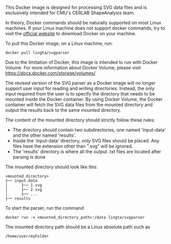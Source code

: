 This Docker image is designed for processing SVG data files and is exclusively intended for CMU's CERLAB ShapeAnalysis team.

In theory, Docker commands should be naturally supported on most Linux machines. If your Linux machine does not support docker commands, try to visit the <a href="https://docs.docker.com/engine/install/ubuntu/" target=_blank> official website</a> to download Docker on your machine.

To pull this Docker image, on a Linux machine, run:

```
docker pull lingta/svgparser
```

Due to the limitation of Docker, this image is intended to run with Docker Volume. For more information about Docker Volume, please visit https://docs.docker.com/storage/volumes/

The revised version of the SVG parser as a Docker image will no longer support user input for reading and writing directories. Instead, the only input required from the user is to specify the directory that needs to be mounted inside the Docker container. By using Docker Volume, the Docker container will fetch the SVG data files from the mounted directory and output the results back to the same mounted directory.

The content of the mounted directory should strictly follow these rules:

<ul>
<li> The directory should contain two subdirectories, one named 'input-data' and the other named 'results'.</li>
<li> Inside the 'input-data' directory, only SVG files should be placed. Any files have the extension other than ".svg"  will be ignored.</li>
<li> The 'results' directory is where all the output .txt files are located after parsing is done</li>
</ul>

The mounted directory should look like this:

```
<mounted_directory>
├── input-data
│      ├── 1.svg
│      ├── 2.svg
│      ├── ...
├── results
```

To start the parser, run the command

```
docker run -v <mounted_directory_path>:/data lingta/svgparser
```

The mounted directory path should be a Linux absolute path such as

```
/home/user/myFolder
```
